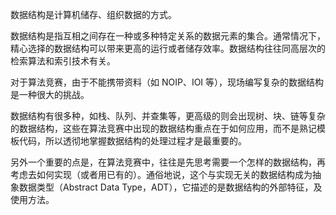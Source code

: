 数据结构是计算机储存、组织数据的方式。

数据结构是指互相之间存在一种或多种特定关系的数据元素的集合。通常情况下，精心选择的数据结构可以带来更高的运行或者储存效率。数据结构往往同高层次的检索算法和索引技术有关。

对于算法竞赛，由于不能携带资料（如 NOIP、IOI 等），现场编写复杂的数据结构是一种很大的挑战。

数据结构有很多种，如栈、队列、并查集等，更高级的则会出现树、块、链等复杂的数据结构，这些在算法竞赛中出现的数据结构重点在于如何应用，而不是熟记模板代码，所以透彻地掌握数据结构的处理过程才是最重要的。

另外一个重要的点是，在算法竞赛中，往往是先思考需要一个怎样的数据结构，再考虑去如何实现（或者用已有的）。通俗地说，这个与实现无关的数据结构成为抽象数据类型（Abstract Data Type，ADT），它描述的是数据结构的外部特征，及使用方法。
